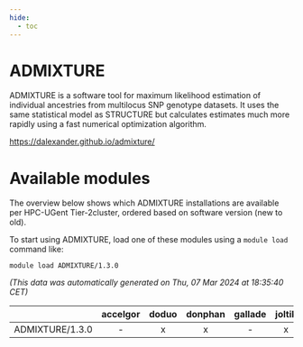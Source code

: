 ```yaml
---
hide:
  - toc
---
```


ADMIXTURE
=========


ADMIXTURE is a software tool for maximum likelihood estimation of individual ancestries from multilocus SNP genotype datasets. It uses the same statistical model as STRUCTURE but calculates estimates much more rapidly using a fast numerical optimization algorithm.

https://dalexander.github.io/admixture/
# Available modules


The overview below shows which ADMIXTURE installations are available per HPC-UGent Tier-2cluster, ordered based on software version (new to old).

To start using ADMIXTURE, load one of these modules using a `module load` command like:

```shell
module load ADMIXTURE/1.3.0
```

*(This data was automatically generated on Thu, 07 Mar 2024 at 18:35:40 CET)*  

| |accelgor|doduo|donphan|gallade|joltik|skitty|
| :---: | :---: | :---: | :---: | :---: | :---: | :---: |
|ADMIXTURE/1.3.0|-|x|x|-|x|x|
